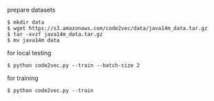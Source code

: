prepare datasets

```
$ mkdir data
$ wget https://s3.amazonaws.com/code2vec/data/java14m_data.tar.gz
$ tar -xvzf java14m_data.tar.gz
$ mv java14m data
```

for local testing

```
$ python code2vec.py --train --batch-size 2
```

for training

```
$ python code2vec.py --train
```